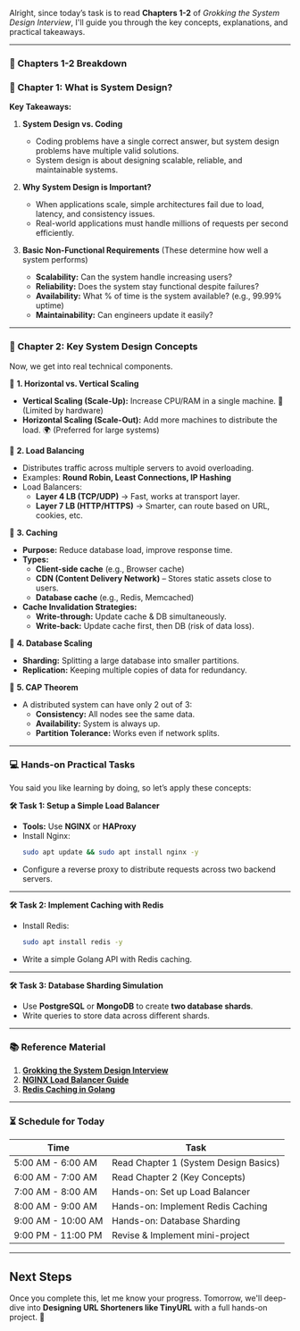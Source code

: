 Alright, since today’s task is to read **Chapters 1-2** of *Grokking the System Design Interview*, I'll guide you through the key concepts, explanations, and practical takeaways.  

---
### **📌 Chapters 1-2 Breakdown**
### **📖 Chapter 1: What is System Design?**
**Key Takeaways:**
1. **System Design vs. Coding**  
   - Coding problems have a single correct answer, but system design problems have multiple valid solutions.
   - System design is about designing scalable, reliable, and maintainable systems.

2. **Why System Design is Important?**  
   - When applications scale, simple architectures fail due to load, latency, and consistency issues.
   - Real-world applications must handle millions of requests per second efficiently.

3. **Basic Non-Functional Requirements** (These determine how well a system performs)  
   - **Scalability:** Can the system handle increasing users?
   - **Reliability:** Does the system stay functional despite failures?
   - **Availability:** What % of time is the system available? (e.g., 99.99% uptime)
   - **Maintainability:** Can engineers update it easily?

---
### **📖 Chapter 2: Key System Design Concepts**
Now, we get into real technical components.  

🔹 **1. Horizontal vs. Vertical Scaling**
   - **Vertical Scaling (Scale-Up):** Increase CPU/RAM in a single machine. 🚀 (Limited by hardware)
   - **Horizontal Scaling (Scale-Out):** Add more machines to distribute the load. 🌍 (Preferred for large systems)

🔹 **2. Load Balancing**
   - Distributes traffic across multiple servers to avoid overloading.
   - Examples: **Round Robin, Least Connections, IP Hashing**
   - Load Balancers:
     - **Layer 4 LB (TCP/UDP)** → Fast, works at transport layer.
     - **Layer 7 LB (HTTP/HTTPS)** → Smarter, can route based on URL, cookies, etc.

🔹 **3. Caching**
   - **Purpose:** Reduce database load, improve response time.
   - **Types:**
     - **Client-side cache** (e.g., Browser cache)
     - **CDN (Content Delivery Network)** – Stores static assets close to users.
     - **Database cache** (e.g., Redis, Memcached)
   - **Cache Invalidation Strategies:**
     - **Write-through:** Update cache & DB simultaneously.
     - **Write-back:** Update cache first, then DB (risk of data loss).

🔹 **4. Database Scaling**
   - **Sharding:** Splitting a large database into smaller partitions.
   - **Replication:** Keeping multiple copies of data for redundancy.

🔹 **5. CAP Theorem**
   - A distributed system can have only 2 out of 3:
     - **Consistency:** All nodes see the same data.
     - **Availability:** System is always up.
     - **Partition Tolerance:** Works even if network splits.

---
### **💻 Hands-on Practical Tasks**
You said you like learning by doing, so let’s apply these concepts:  

**🛠️ Task 1: Setup a Simple Load Balancer**
- **Tools:** Use **NGINX** or **HAProxy**
- Install Nginx:  
  ```bash
  sudo apt update && sudo apt install nginx -y
  ```
- Configure a reverse proxy to distribute requests across two backend servers.

---

**🛠️ Task 2: Implement Caching with Redis**
- Install Redis:  
  ```bash
  sudo apt install redis -y
  ```
- Write a simple Golang API with Redis caching.

---

**🛠️ Task 3: Database Sharding Simulation**
- Use **PostgreSQL** or **MongoDB** to create **two database shards**.
- Write queries to store data across different shards.

---

### **📚 Reference Material**
1. **[Grokking the System Design Interview](https://www.educative.io/courses/grokking-the-system-design-interview)**
2. **[NGINX Load Balancer Guide](https://www.nginx.com/resources/glossary/load-balancing/)**
3. **[Redis Caching in Golang](https://redis.io/docs/)**

---
### **⏳ Schedule for Today**
| Time | Task |
|------|------|
| 5:00 AM - 6:00 AM | Read Chapter 1 (System Design Basics) |
| 6:00 AM - 7:00 AM | Read Chapter 2 (Key Concepts) |
| 7:00 AM - 8:00 AM | Hands-on: Set up Load Balancer |
| 8:00 AM - 9:00 AM | Hands-on: Implement Redis Caching |
| 9:00 AM - 10:00 AM | Hands-on: Database Sharding |
| 9:00 PM - 11:00 PM | Revise & Implement mini-project |

---
## **Next Steps**
Once you complete this, let me know your progress. Tomorrow, we'll deep-dive into **Designing URL Shorteners like TinyURL** with a full hands-on project. 🚀